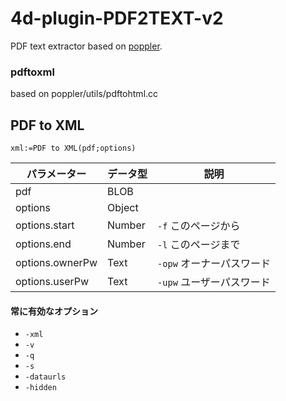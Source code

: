 # 4d-plugin-PDF2TEXT-v2
PDF text extractor based on [poppler](https://poppler.freedesktop.org).

### pdftoxml

based on poppler/utils/pdftohtml.cc

## PDF to XML

```4d
xml:=PDF to XML(pdf;options)
```

|パラメーター|データ型|説明|
|-|-|-|
|pdf|BLOB||
|options|Object||
|options.start|Number|`-f` このページから|
|options.end|Number|`-l` このページまで|
|options.ownerPw|Text|`-opw` オーナーパスワード|
|options.userPw|Text|`-upw` ユーザーパスワード|

#### 常に有効なオプション

* `-xml`
* `-v`
* `-q`
* `-s`
* `-dataurls`
* `-hidden`
